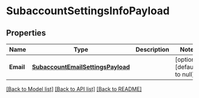 # SubaccountSettingsInfoPayload

## Properties
Name | Type | Description | Notes
------------ | ------------- | ------------- | -------------
**Email** | [**SubaccountEmailSettingsPayload**](SubaccountEmailSettingsPayload.md) |  | [optional] [default to null]

[[Back to Model list]](../README.md#documentation-for-models) [[Back to API list]](../README.md#documentation-for-api-endpoints) [[Back to README]](../README.md)


